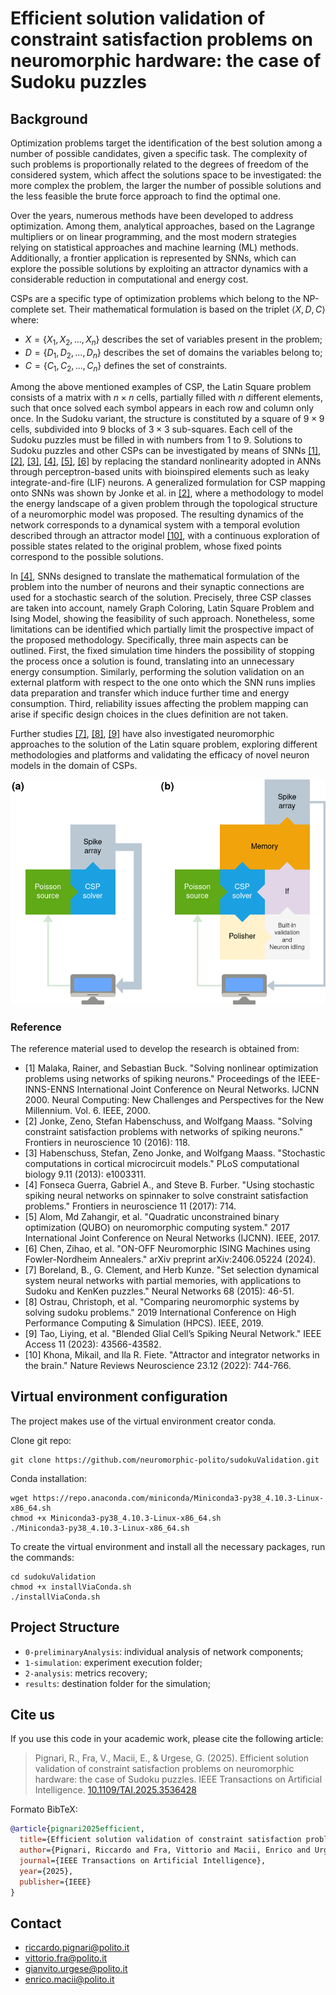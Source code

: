 # <b>Efficient solution validation of constraint satisfaction problems on neuromorphic hardware: the case of Sudoku puzzles</b>
## <b>Background</b>

Optimization problems target the identification of the best solution among a number of possible candidates, given a specific task. The complexity of such problems is proportionally related to the degrees of freedom of the considered system, which affect the solutions space to be investigated: the more complex the problem, the larger the number of possible solutions and the less feasible the brute force approach to find the optimal one.

Over the years, numerous methods have been developed to address optimization. Among them, analytical approaches, based on the Lagrange multipliers or on linear programming, and the most modern strategies relying on statistical approaches and machine learning (ML) methods. Additionally, a frontier application is represented by SNNs, which can explore the possible solutions by exploiting an attractor dynamics with a considerable reduction in computational and energy cost.

CSPs are a specific type of optimization problems which belong to the NP-complete set. Their mathematical formulation is based on the triplet $\langle X, D, C \rangle$ where:

- $X=\{X_1, X_2, ..., X_n\}$ describes the set of variables present in the problem;
- $D=\{D_1, D_2, ..., D_n\}$ describes the set of domains the variables belong to;
- $C=\{C_1, C_2, ..., C_n\}$ defines the set of constraints.


Among the above mentioned examples of CSP, the Latin Square problem consists of a matrix with $n \times n$ cells, partially filled with $n$ different elements, such that once solved each symbol appears in each row and column only once. In the Sudoku variant, the structure is constituted by a square of $9 \times 9$ cells, subdivided into $9$ blocks of $3 \times 3$ sub-squares. Each cell of the Sudoku puzzles must be filled in with numbers from $1$ to $9$. Solutions to Sudoku puzzles and other CSPs can be investigated by means of SNNs [[1]](#1), [[2]](#2), [[3]](#3), [[4]](#4), [[5]](#5), [[6]](#6) by replacing the standard nonlinearity adopted in ANNs through perceptron-based units with bioinspired elements such as leaky integrate-and-fire (LIF) neurons. A generalized formulation for CSP mapping onto SNNs was shown by Jonke et al. in [[2]](#2), where a methodology to model the energy landscape of a given problem through the topological structure of a neuromorphic model was proposed. The resulting dynamics of the network corresponds to a dynamical system with a temporal evolution described through an attractor model [[10]](#10), with a continuous exploration of possible states related to the original problem, whose fixed points correspond to the possible solutions.

In [[4]](#4), SNNs designed to translate the mathematical formulation of the problem into the number of neurons and their synaptic connections are used for a stochastic search of the solution. Precisely, three CSP classes are taken into account, namely Graph Coloring, Latin Square Problem and Ising Model, showing the feasibility of such approach.
Nonetheless, some limitations can be identified which partially limit the prospective impact of the proposed methodology. Specifically, three main aspects can be outlined. First, the fixed simulation time hinders the possibility of stopping the process once a solution is found, translating into an unnecessary energy consumption. Similarly, performing the solution validation on an external platform with respect to the one onto which the SNN runs implies data preparation and transfer which induce further time and energy consumption. Third, reliability issues affecting the problem mapping can arise if specific design choices in the clues definition are not taken.

Further studies [[7]](#7), [[8]](#8), [[9]](#9) have also investigated neuromorphic approaches to the solution of the Latin square problem, exploring different methodologies and platforms and validating the efficacy of novel neuron models in the domain of CSPs.

<center>
    <img src="article/image/pipeline.png">
</center>


### Reference
The reference material used to develop the research is obtained from:

- <a id="1">[1]</a> Malaka, Rainer, and Sebastian Buck. "Solving nonlinear optimization problems using networks of spiking neurons." Proceedings of the IEEE-INNS-ENNS International Joint Conference on Neural Networks. IJCNN 2000. Neural Computing: New Challenges and Perspectives for the New Millennium. Vol. 6. IEEE, 2000.
- <a id="2">[2]</a> Jonke, Zeno, Stefan Habenschuss, and Wolfgang Maass. "Solving constraint satisfaction problems with networks of spiking neurons." Frontiers in neuroscience 10 (2016): 118.
- <a id="3">[3]</a> Habenschuss, Stefan, Zeno Jonke, and Wolfgang Maass. "Stochastic computations in cortical microcircuit models." PLoS computational biology 9.11 (2013): e1003311.
- <a id="4">[4]</a> Fonseca Guerra, Gabriel A., and Steve B. Furber. "Using stochastic spiking neural networks on spinnaker to solve constraint satisfaction problems." Frontiers in neuroscience 11 (2017): 714.
- <a id="5">[5]</a> Alom, Md Zahangir, et al. "Quadratic unconstrained binary optimization (QUBO) on neuromorphic computing system." 2017 International Joint Conference on Neural Networks (IJCNN). IEEE, 2017.
- <a id="6">[6]</a> Chen, Zihao, et al. "ON-OFF Neuromorphic ISING Machines using Fowler-Nordheim Annealers." arXiv preprint arXiv:2406.05224 (2024).
- <a id="7">[7]</a> Boreland, B., G. Clement, and Herb Kunze. "Set selection dynamical system neural networks with partial memories, with applications to Sudoku and KenKen puzzles." Neural Networks 68 (2015): 46-51.
- <a id="8">[8]</a> Ostrau, Christoph, et al. "Comparing neuromorphic systems by solving sudoku problems." 2019 International Conference on High Performance Computing & Simulation (HPCS). IEEE, 2019.
- <a id="9">[9]</a> Tao, Liying, et al. "Blended Glial Cell’s Spiking Neural Network." IEEE Access 11 (2023): 43566-43582.
- <a id="10">[10]</a> Khona, Mikail, and Ila R. Fiete. "Attractor and integrator networks in the brain." Nature Reviews Neuroscience 23.12 (2022): 744-766.


## Virtual environment configuration

The project makes use of the virtual environment creator conda.

Clone git repo:
```
git clone https://github.com/neuromorphic-polito/sudokuValidation.git
```
Conda installation:
```
wget https://repo.anaconda.com/miniconda/Miniconda3-py38_4.10.3-Linux-x86_64.sh
chmod +x Miniconda3-py38_4.10.3-Linux-x86_64.sh
./Miniconda3-py38_4.10.3-Linux-x86_64.sh
```
To create the virtual environment and install all the necessary packages, run the commands:
```
cd sudokuValidation
chmod +x installViaConda.sh
./installViaConda.sh
```


## Project Structure
- `0-preliminaryAnalysis`: individual analysis of network components;
- `1-simulation`: experiment execution folder;
- `2-analysis`: metrics recovery;
- `results`: destination folder for the simulation;


## Cite us

If you use this code in your academic work, please cite the following article:

> Pignari, R., Fra, V., Macii, E., & Urgese, G. (2025). Efficient solution validation of constraint satisfaction problems on neuromorphic hardware: the case of Sudoku puzzles. IEEE Transactions on Artificial Intelligence. [10.1109/TAI.2025.3536428](https://doi.org/10.1109/TAI.2025.3536428)

Formato BibTeX:
```bibtex
@article{pignari2025efficient,
  title={Efficient solution validation of constraint satisfaction problems on neuromorphic hardware: the case of Sudoku puzzles},
  author={Pignari, Riccardo and Fra, Vittorio and Macii, Enrico and Urgese, Gianvito},
  journal={IEEE Transactions on Artificial Intelligence},
  year={2025},
  publisher={IEEE}
}
```


## Contact
- riccardo.pignari@polito.it
- vittorio.fra@polito.it
- gianvito.urgese@polito.it
- enrico.macii@polito.it
 
